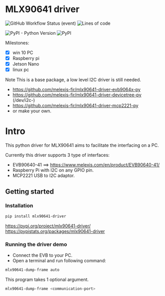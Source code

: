 # MLX90641 driver

![GitHub Workflow Status (event)](https://img.shields.io/github/workflow/status/melexis-fir/mlx90641-driver-py/build-test-publish?event=release&label=release) ![Lines of code](https://img.shields.io/tokei/lines/github/melexis-fir/mlx90641-driver-py)  

![PyPI - Python Version](https://img.shields.io/pypi/pyversions/mlx90641-driver) ![PyPI](https://img.shields.io/pypi/v/mlx90641-driver)  

Milestones:
- [x] win 10 PC
- [x] Raspberry pi
- [x] Jetson Nano
- [x] linux pc

Note This is a base package, a low level I2C driver is still needed.  
- https://github.com/melexis-fir/mlx90641-driver-evb9064x-py
- https://github.com/melexis-fir/mlx90641-driver-devicetree-py  (/dev/i2c-<x>)
- https://github.com/melexis-fir/mlx90641-driver-mcp2221-py
- or make your own.

# Intro

This python driver for MLX90641 aims to facilitate the interfacing on a PC.

Currently this driver supports 3 type of interfaces:
- EVB90640-41 ==> https://www.melexis.com/en/product/EVB90640-41/
- Raspberry Pi with I2C on any GPIO pin.
- MCP2221 USB to I2C adaptor.

## Getting started

### Installation

```bash
pip install mlx90641-driver
```

https://pypi.org/project/mlx90641-driver/
https://pypistats.org/packages/mlx90641-driver

### Running the driver demo

* Connect the EVB to your PC.  
* Open a terminal and run following command:  

```bash
mlx90641-dump-frame auto
```

This program takes 1 optional argument.

```bash
mlx90641-dump-frame <communication-port>
```

